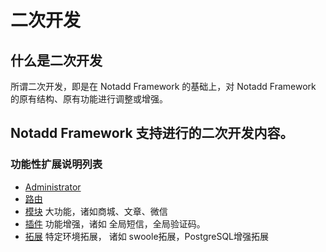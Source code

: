 # 二次开发

## 什么是二次开发

所谓二次开发，即是在 Notadd Framework 的基础上，对 Notadd Framework 的原有结构、原有功能进行调整或增强。

## Notadd Framework 支持进行的二次开发内容。



### 功能性扩展说明列表

* [Administrator](/#/v1.0/zh-CN/develops/administrator) 
* [路由](/#/v1.0/zh-CN/develops/router)
* [模块](/#/v1.0/zh-CN/modules/readme)  大功能，诸如商城、文章、微信
* [插件](/#/v1.0/zh-CN/extensions/extension)  功能增强，诸如 全局短信，全局验证码。
* [拓展](/#/v1.0/zh-CN/expands)  特定环境拓展， 诸如 swoole拓展，PostgreSQL增强拓展
